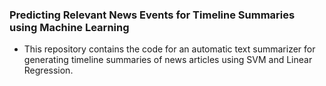 ### Predicting Relevant News Events for Timeline Summaries using Machine Learning

- This repository contains the code for an automatic text summarizer for generating timeline summaries of news articles using SVM and Linear Regression.

